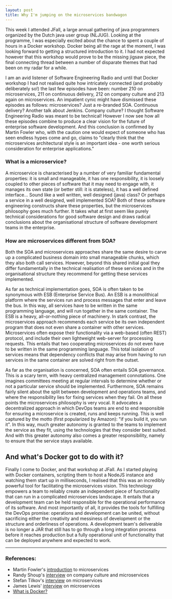 ```yaml
---
layout: post
title: Why I'm jumping on the microservices bandwagon
---
```


This week I attended JFall, a large annual gathering of java programmers organized by the Dutch java user group (NLJUG).  Looking at the programme, I was especially excited about the chance to spent a couple of hours in a Docker workshop.  Docker being all the rage at the moment, I was looking forward to getting a structured introduction to it.  I had not expected however that this workshop would prove to be the missing jigsaw piece, the final connecting thread between a number of disparate themes that had been on my radar for a while.

I am an avid listener of Software Engineering Radio and until that Docker workshop I had not realised quite how intricately connected (and probably deliberately so!) the last few episodes have been: number 210 on microservices, 211 on continuous delivery, 212 on company culture and 213 again on microservices.  An impatient cynic might have dismissed these episodes as follows: microservices? Just a re-branded SOA.  Continuous delivery? Another talk about Jenkins.  Company culture? I thought Software Engineering Radio was meant to be technical!  However I now see how all these episodes combine to produce a clear vision for the future of enterprise software development.  And this conclusion is confirmed by Martin Fowler who, with the caution one would expect of someone who has seen endless hypes come and go, claims to "clearly think that the microservices architectural style is an important idea - one worth serious consideration for enterprise applications." 

### What is a microservice?

A microservice is characterised by a number of very familiar fundamental properties: it is small and manageable, it has one responsibility, it is loosely coupled to other pieces of software that it may need to engage with, it manages its own state (or better still: it is stateless), it has a well defined interface...  Sound like a well written, well designed (java) class? Or perhaps a service in a well designed, well implemented SOA?  Both of these software engineering constructs share these properties, but the microservices philosophy goes much further.  It takes what at first seem like purely technical considerations for good software design and draws radical conclusions about the organisational structure of software development teams in the enterprise.  

### How are microservices different from SOA?

Both the SOA and microservices approaches share the same desire to carve up a complicated business domain into small manageable chunks, which they also both call services.  However, beyond this shared initial goal they differ fundamentally in the technical realisation of these services and in the organisational structure they recommend for getting these services implemented.  

As far as technical implementation goes, SOA is often taken to be synonymous with ESB (Enterprise Service Bus).  An ESB is a monolithical platform where the services run and process messages that enter and leave the bus.  In this way, all services have to be written in the same programming language, and will run together in the same container.  The ESB is a heavy, all-or-nothing piece of machinery.  In stark contrast, the microservices approach recommends each service be its own independent program that does not even share a container with other services.  Microservices often expose their functionality via a web-based (often REST) protocol, and include their own lightweight web-server for processing requests.  This entails that two cooperating microservices do not even have to be written in the same programming language.  This total isolation of services means that dependency conflicts that may arise from having to run services in the same container are solved right from the outset.

As far as the organisation is concerned, SOA often entails SOA governance.  This is a scary term, with heavy centralized management connotations.  One imagines committees meeting at regular intervals to determine whether or not a particular service should be implemented.  Furthermore, SOA remains fairly silent about the split between development and operations teams, and where the responsibility lies for fixing services when they fail.  On all these points the microservices philosophy is very vocal.  It advocates a decentralized approach in which DevOps teams are end to end responsible for ensuring a microservice is created, runs and keeps running.  This is well captured by the motto (first popularized by Amazon): "if you build it, you run it".  In this way, much greater autonomy is granted to the teams to implement the service as they fit, using the technologies that they consider best suited.  And with this greater autonomy also comes a greater responsibility, namely to ensure that the service stays available.  

## And what's Docker got to do with it?

Finally I come to Docker, and that workshop at JFall.  As I started playing with Docker containers, scripting them to host a NodeJS instance and watching them start up in milliseconds, I realised that this was an incredibly powerful tool for facilitating the microservices vision.  This technology empowers a team to reliably create an independent piece of functionality that can run in a complicated microservices landscape.  It entails that a development team can be held responsible for the operational performance of its software.  And most importantly of all, it provides the tools for fulfilling the DevOps promise: operations and development can be united, without sacrificing either the creativity and messiness of development or the structure and orderliness of operations.  A development team's deliverable is no longer a JAR that still has to go through a long integration process before it reaches production but a fully operational unit of functionality that can be deployed anywhere and expected to work.

* * *

### References:
* Martin Fowler's [introduction](http://martinfowler.com/articles/microservices.html) to microservices
* Randy Shoup's [interview](http://www.se-radio.net/2014/10/episode-212-randy-shoup-on-company-culture/) on company culture and microservices
* Stefan Tilkov's [interview](http://www.se-radio.net/2014/09/episode-210-stefan-tilkov-on-architecture-and-micro-services/) on microservices 
* James Lewis' [interview](http://www.se-radio.net/2014/10/episode-213-james-lewis-on-microservices/) on microservices
* [What is Docker?](https://www.docker.com/whatisdocker/)

  




 